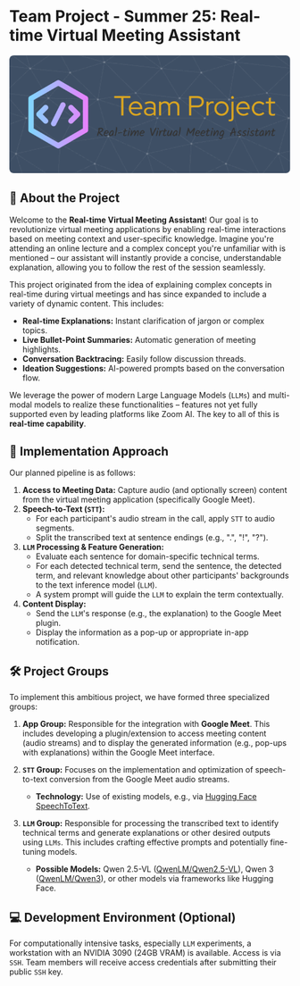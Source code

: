 # Team Project - Summer 25: Real-time Virtual Meeting Assistant
![Header](./header.png)

## 🌟 About the Project

Welcome to the **Real-time Virtual Meeting Assistant**! Our goal is to revolutionize virtual meeting applications by enabling real-time interactions based on meeting context and user-specific knowledge. Imagine you're attending an online lecture and a complex concept you're unfamiliar with is mentioned – our assistant will instantly provide a concise, understandable explanation, allowing you to follow the rest of the session seamlessly.

This project originated from the idea of explaining complex concepts in real-time during virtual meetings and has since expanded to include a variety of dynamic content. This includes:

* **Real-time Explanations:** Instant clarification of jargon or complex topics.
* **Live Bullet-Point Summaries:** Automatic generation of meeting highlights.
* **Conversation Backtracing:** Easily follow discussion threads.
* **Ideation Suggestions:** AI-powered prompts based on the conversation flow.

We leverage the power of modern Large Language Models (`LLMs`) and multi-modal models to realize these functionalities – features not yet fully supported even by leading platforms like Zoom AI. The key to all of this is **real-time capability**.

## 🚀 Implementation Approach

Our planned pipeline is as follows:

1.  **Access to Meeting Data:** Capture audio (and optionally screen) content from the virtual meeting application (specifically Google Meet).
2.  **Speech-to-Text (`STT`):**
    * For each participant's audio stream in the call, apply `STT` to audio segments.
    * Split the transcribed text at sentence endings (e.g., ".", "!", "?").
3.  **`LLM` Processing & Feature Generation:**
    * Evaluate each sentence for domain-specific technical terms.
    * For each detected technical term, send the sentence, the detected term, and relevant knowledge about other participants' backgrounds to the text inference model (`LLM`).
    * A system prompt will guide the `LLM` to explain the term contextually.
4.  **Content Display:**
    * Send the `LLM`'s response (e.g., the explanation) to the Google Meet plugin.
    * Display the information as a pop-up or appropriate in-app notification.

## 🛠️ Project Groups

To implement this ambitious project, we have formed three specialized groups:

1.  **App Group:** Responsible for the integration with **Google Meet**. This includes developing a plugin/extension to access meeting content (audio streams) and to display the generated information (e.g., pop-ups with explanations) within the Google Meet interface.

2.  **`STT` Group:** Focuses on the implementation and optimization of speech-to-text conversion from the Google Meet audio streams.
    * **Technology:** Use of existing models, e.g., via [Hugging Face SpeechToText](https://huggingface.co/docs/transformers/en/model_doc/speech_to_text).

3.  **`LLM` Group:** Responsible for processing the transcribed text to identify technical terms and generate explanations or other desired outputs using `LLMs`. This includes crafting effective prompts and potentially fine-tuning models.
    * **Possible Models:** Qwen 2.5-VL ([QwenLM/Qwen2.5-VL](https://github.com/QwenLM/Qwen2.5-VL)), Qwen 3 ([QwenLM/Qwen3](https://github.com/QwenLM/Qwen3)), or other models via frameworks like Hugging Face.

## 💻 Development Environment (Optional)

For computationally intensive tasks, especially `LLM` experiments, a workstation with an NVIDIA 3090 (24GB VRAM) is available. Access is via `SSH`. Team members will receive access credentials after submitting their public `SSH` key.
